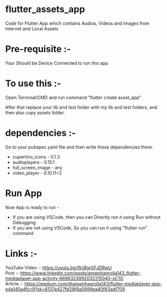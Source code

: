 # flutter_assets_app
Code for Flutter App which contains Audios, Videos and Images from Internet and Local Assets

# Pre-requisite :-   
Your Should be Device Connected to run this app   

# To use this :-  
Open Terminal/CMD and run command "flutter create asset_app"  
  
After that replace your lib and test folder with my lib and test folders, and then also copy assets folder.  

# dependencies :- 
Go to your pubspec.yaml file and then write these dependencies there.  
- cupertino_icons - 0.1.3  
- audioplayers - 0.15.1  
- full_screen_image - any  
- video_player - 0.10.11+2  

# Run App
Now App is ready to run -   
- If you are using VSCode, then you can Directly run it using Run without Debugging  
- If you are not using VSCode, So you can run it using "flutter run" command  

# Links :-  
YouTube Video :- https://youtu.be/WzBwGFJDRwU  
Post :- https://www.linkedin.com/posts/amanjhagrolia143_flutter-mediaplayer-app-activity-6696323992032215040-sC1O  
Article :- https://medium.com/@amanjhagrolia143/flutter-mediaplayer-app-e4a145a4fcc9?sk=6137e427fd28f8a5999ea40f63adf709  
